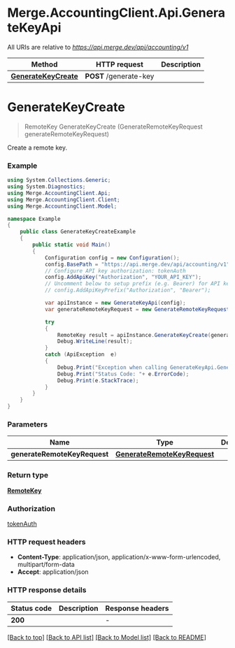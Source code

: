 # Merge.AccountingClient.Api.GenerateKeyApi

All URIs are relative to *https://api.merge.dev/api/accounting/v1*

Method | HTTP request | Description
------------- | ------------- | -------------
[**GenerateKeyCreate**](GenerateKeyApi.md#generatekeycreate) | **POST** /generate-key | 


<a name="generatekeycreate"></a>
# **GenerateKeyCreate**
> RemoteKey GenerateKeyCreate (GenerateRemoteKeyRequest generateRemoteKeyRequest)



Create a remote key.

### Example
```csharp
using System.Collections.Generic;
using System.Diagnostics;
using Merge.AccountingClient.Api;
using Merge.AccountingClient.Client;
using Merge.AccountingClient.Model;

namespace Example
{
    public class GenerateKeyCreateExample
    {
        public static void Main()
        {
            Configuration config = new Configuration();
            config.BasePath = "https://api.merge.dev/api/accounting/v1";
            // Configure API key authorization: tokenAuth
            config.AddApiKey("Authorization", "YOUR_API_KEY");
            // Uncomment below to setup prefix (e.g. Bearer) for API key, if needed
            // config.AddApiKeyPrefix("Authorization", "Bearer");

            var apiInstance = new GenerateKeyApi(config);
            var generateRemoteKeyRequest = new GenerateRemoteKeyRequest(); // GenerateRemoteKeyRequest | 

            try
            {
                RemoteKey result = apiInstance.GenerateKeyCreate(generateRemoteKeyRequest);
                Debug.WriteLine(result);
            }
            catch (ApiException  e)
            {
                Debug.Print("Exception when calling GenerateKeyApi.GenerateKeyCreate: " + e.Message );
                Debug.Print("Status Code: "+ e.ErrorCode);
                Debug.Print(e.StackTrace);
            }
        }
    }
}
```

### Parameters

Name | Type | Description  | Notes
------------- | ------------- | ------------- | -------------
 **generateRemoteKeyRequest** | [**GenerateRemoteKeyRequest**](GenerateRemoteKeyRequest.md)|  | 

### Return type

[**RemoteKey**](RemoteKey.md)

### Authorization

[tokenAuth](../README.md#tokenAuth)

### HTTP request headers

 - **Content-Type**: application/json, application/x-www-form-urlencoded, multipart/form-data
 - **Accept**: application/json


### HTTP response details
| Status code | Description | Response headers |
|-------------|-------------|------------------|
| **200** |  |  -  |

[[Back to top]](#) [[Back to API list]](../README.md#documentation-for-api-endpoints) [[Back to Model list]](../README.md#documentation-for-models) [[Back to README]](../README.md)

